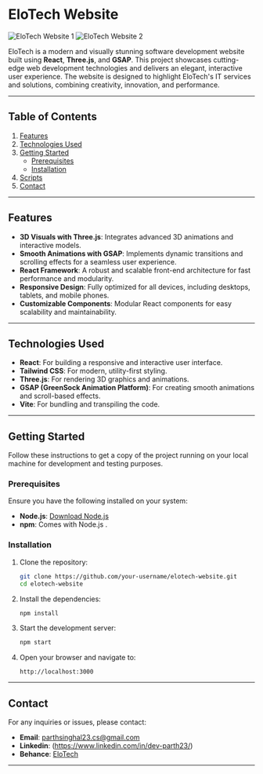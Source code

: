 # EloTech Website

![EloTech Website 1](https://github.com/user-attachments/assets/f4cb5b24-aec4-459f-b927-962369f1327f)
![EloTech Website 2](https://github.com/user-attachments/assets/5999271c-b20b-4bd2-bbb9-ceda6e5cf34a)

EloTech is a modern and visually stunning software development website built using **React**, **Three.js**, and **GSAP**. This project showcases cutting-edge web development technologies and delivers an elegant, interactive user experience. The website is designed to highlight EloTech's IT services and solutions, combining creativity, innovation, and performance.

---

## Table of Contents

1. [Features](#features)
2. [Technologies Used](#technologies-used)
3. [Getting Started](#getting-started)
   - [Prerequisites](#prerequisites)
   - [Installation](#installation)
4. [Scripts](#scripts)
6. [Contact](#contact)

---

## Features

- **3D Visuals with Three.js**: Integrates advanced 3D animations and interactive models.
- **Smooth Animations with GSAP**: Implements dynamic transitions and scrolling effects for a seamless user experience.
- **React Framework**: A robust and scalable front-end architecture for fast performance and modularity.
- **Responsive Design**: Fully optimized for all devices, including desktops, tablets, and mobile phones.
- **Customizable Components**: Modular React components for easy scalability and maintainability.

---

## Technologies Used

- **React**: For building a responsive and interactive user interface.
- **Tailwind CSS**: For modern, utility-first styling.
- **Three.js**: For rendering 3D graphics and animations.
- **GSAP (GreenSock Animation Platform)**: For creating smooth animations and scroll-based effects.
- **Vite**: For bundling and transpiling the code.

---

## Getting Started

Follow these instructions to get a copy of the project running on your local machine for development and testing purposes.

### Prerequisites

Ensure you have the following installed on your system:

- **Node.js**: [Download Node.js](https://nodejs.org/)
- **npm**: Comes with Node.js .

### Installation

1. Clone the repository:

   ```bash
   git clone https://github.com/your-username/elotech-website.git
   cd elotech-website
   ```

2. Install the dependencies:

   ```bash
   npm install
   ```

3. Start the development server:

   ```bash
   npm start
   ```

4. Open your browser and navigate to:

   ```
   http://localhost:3000
   ```

---

## Contact

For any inquiries or issues, please contact:

- **Email**: parthsinghal23.cs@gmail.com
- **Linkedin**: (https://www.linkedin.com/in/dev-parth23/)
- **Behance**: [EloTech](https://github.com/your-username)

---
